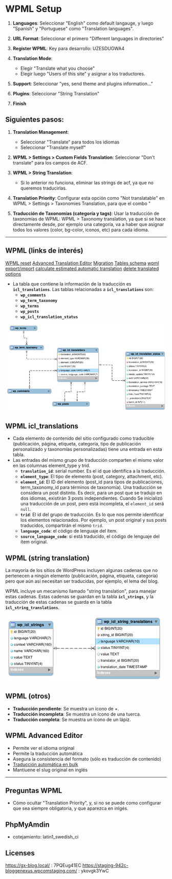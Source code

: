 # WPML Setup

1. **Languages**:
   Seleccionar "English" como default langauge, y luego "Spanish" y "Portuguese" como "Translation languages".

2. **URL Format**:
   Seleccionar el primero "Different languages in directories"

3. **Register WPML**:
   Key para desarrollo: UZESDUGWA4

4. **Translation Mode**:

   - Elegir "Translate what you choose"
   - Elegir luego "Users of this site" y asignar a los traductores.

5. **Support**:
   Seleccionar "yes, send theme and plugins information..."

6. **Plugins**:
   Seleccionar "String Translation"
7. **Finish**

## Siguientes pasos:

1. **Translation Management**:

   - Seleccionar "Translate" para todos los idiomas
   - Seleccionar "Translate myself"

2. **WPML > Settings > Custom Fields Translation**:
   Seleccionar "Don't translate" para los campos de ACF.

3. **WPML > String Translation**:

   - Si lo anterior no funciona, eliminar las strings de acf, ya que no queremos traducirlas.

4. **Translation Priority**: Configurar esta opción como "Not translatable" en WPML > Settings > Taxonomies Translation, para que el combo "

5. **Traducción de Taxonomías (categoría y tags)**:
   Usar la traducción de taxonomías de WPML: WPML > Taxonomy translation, ya que si se hace directamente desde, por ejemplo una categoría, va a haber que asignar todos los valores (color, bg-color, iconos, etc) para cada idioma.

---

## WPML (links de interés)

[WPML reset](https://wpml.org/documentation/getting-started-guide/language-setup/deleting-languages-and-plugin-data-by-doing-a-wpml-reset-on-your-site/)
[Advanced Translation Editor](https://wpml.org/documentation/translating-your-contents/using-the-translation-editor/switching-from-classic-to-advanced-translation-editor/)
[Migration](https://wpml.org/documentation/translating-your-contents/advanced-translation-editor/using-advanced-translation-editor-when-you-move-or-use-a-copy-of-your-site/)
[Tables schema](https://wpml.org/documentation/support/wpml-tables/)
[wpml export/import](https://wpml.org/documentation/related-projects/wpml-all-import-plugin-website-import-with-wpml/)
[calculate estimated automatic translation](https://wpml.org/forums/topic/how-to-adjust-character-amount-per-website/)
[delete translated options](https://wpml.org/documentation/translating-your-contents/adding-priority-to-your-translations/#how-to-add-priority-to-any-translation)

- La tabla que contiene la información de la traducción es **`icl_translations`**. Las tablas relacionadas a **`icl_translations`** son:
  - **`wp_comments`**
  - **`wp_term_taxonomy`**
  - **`wp_terms`**
  - **`wp_posts`**
  - **`wp_icl_translation_status`**

![tables](./images/wpml-tables.png)

## WPML icl_translations

- Cada elemento de contenido del sitio configurado como traducible (publicación, página, etiqueta, categoría, tipo de publicación personalizado y taxonomías personalizadas) tiene una entrada en esta tabla.
- Las entradas del mismo grupo de traducción comparten el mismo valor en las columnas element_type y trid.
  - **`translation_id`**: serial number. Es el id que identifica a la traducción.
  - **`element_type`**: El tipo de elemento (post, category, attachment, etc).
  - **`element_id`**: El ID del elemento (post_id para tipos de publicaciones, term_taxonomy_id para términos de taxonomía). Una traducción se considera un post distinto. Es decir, para un post que se tradujo en dos idiomas, existirán 3 posts independientes. Cuando Se inicializó una traducción de un post, pero está incompleta, el `element_id` será `null`.
  - **`trid`**: El id del grupo de traducción. Es lo que nos permite identificar los elementos relacionados. Por ejemplo, un post original y sus posts traducidos, compartirán el mismo `trid`.
  - **`language_code`**: el código de lenguaje del ítem.
  - **`source_language_code`**: si está traducido, el código de lenguaje del ítem original.

## WPML (string translation)

La mayoría de los sitios de WordPress incluyen algunas cadenas que no pertenecen a ningún elemento (publicación, página, etiqueta, categoría) pero que aún así necesitan ser traducidas, por ejemplo, el lema del blog.

WPML incluye un mecanismo llamado "string translation", para manejar estas cadenas. Estas cadenas se guardan en la tabla **`icl_strings`**, y la traducción de estas cadenas se guarda en la tabla **`icl_string_translations`**.

![icl strings](./images/wpml-icl-strings.png)

## WPML (otros)

- **Traducción pendiente**: Se muestra un ícono de +.
- **Traducción incompleta**: Se muestra un ícono de una tuerca.
- **Traducción completa**: Se muestra un ícono de un lápiz.

## WPML Advanced Editor

- Permite ver el idioma original
- Permite la traducción automática
- Asegura la consistencia del formato (sólo es traducción de contenido)
- [Traducción automática en bulk](https://wpml.org/documentation/automatic-translation/automatically-translating-multiple-translation-jobs-in-bulk/)
- Mantiuene el slug original en inglés

---

## Preguntas WPML

- Cómo ocultar "Translation Priority", y, si no se puede como configurar que sea siempre obligatoria, y que aparezca en inlgés.

## PhpMyAmdin

- cotejamiento: latin1_swedish_ci

## Licenses

https://gx-blog.local/ : 7PQEug41EC
https://staging-942c-bloggenexus.wpcomstaging.com/ : ykovgk3YwC

